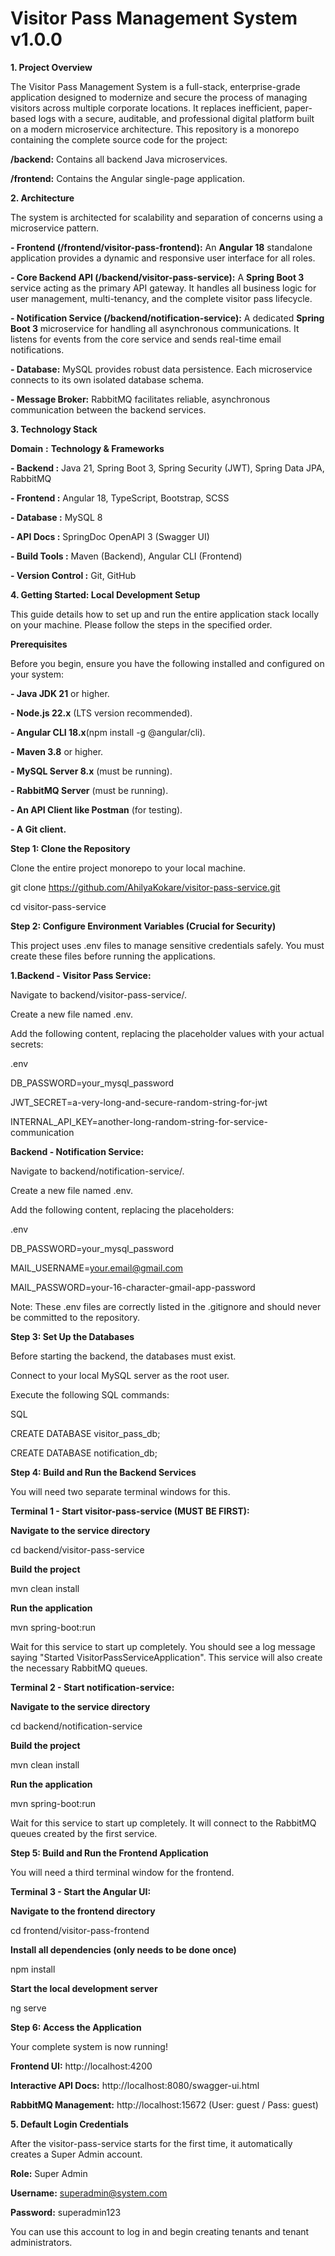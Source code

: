 # Visitor Pass Management System v1.0.0


**1. Project Overview**

The Visitor Pass Management System is a full-stack, enterprise-grade application designed to modernize and secure the process of managing visitors across multiple corporate locations. It replaces inefficient, paper-based logs with a secure, auditable, and professional digital platform built on a modern microservice architecture.
This repository is a monorepo containing the complete source code for the project:

**/backend:** Contains all backend Java microservices.

**/frontend:** Contains the Angular single-page application.

**2. Architecture**

The system is architected for scalability and separation of concerns using a microservice pattern.

**- Frontend (/frontend/visitor-pass-frontend):** An **Angular 18** standalone application provides a dynamic and responsive user interface for all roles.

**- Core Backend API (/backend/visitor-pass-service):** A **Spring Boot 3** service acting as the primary API gateway. It handles all business logic for user management, multi-tenancy, and the complete visitor pass lifecycle.

**- Notification Service (/backend/notification-service):** A dedicated **Spring Boot 3** microservice for handling all asynchronous communications. It listens for events from the core service and sends real-time email notifications.

**- Database:** MySQL provides robust data persistence. Each microservice connects to its own isolated database schema.

**- Message Broker:** RabbitMQ facilitates reliable, asynchronous communication between the backend services.


**3. Technology Stack**

**Domain** **:**	**Technology & Frameworks**

**- Backend :**	Java 21, Spring Boot 3, Spring Security (JWT), Spring Data JPA, RabbitMQ

**- Frontend :**	Angular 18, TypeScript, Bootstrap, SCSS

**- Database :**	MySQL 8

**- API Docs :**	SpringDoc OpenAPI 3 (Swagger UI)

**- Build Tools :**	Maven (Backend), Angular CLI (Frontend)

**- Version Control :**	Git, GitHub

**4. Getting Started: Local Development Setup**

This guide details how to set up and run the entire application stack locally on your machine. Please follow the steps in the specified order.

**Prerequisites**

Before you begin, ensure you have the following installed and configured on your system:

**- Java JDK 21** or higher.

**- Node.js 22.x** (LTS version recommended).

**- Angular CLI 18.x**(npm install -g @angular/cli).

**- Maven 3.8** or higher.

**- MySQL Server 8.x** (must be running).

**- RabbitMQ Server** (must be running).

**- An API Client like Postman** (for testing).

**- A Git client.**

**Step 1: Clone the Repository**

Clone the entire project monorepo to your local machine.

git clone https://github.com/AhilyaKokare/visitor-pass-service.git

cd visitor-pass-service

**Step 2: Configure Environment Variables (Crucial for Security)**

This project uses .env files to manage sensitive credentials safely. You must create these files before running the applications.

**1.Backend - Visitor Pass Service:**

Navigate to backend/visitor-pass-service/.

Create a new file named .env.

Add the following content, replacing the placeholder values with your actual secrets:

.env

DB_PASSWORD=your_mysql_password

JWT_SECRET=a-very-long-and-secure-random-string-for-jwt

INTERNAL_API_KEY=another-long-random-string-for-service-communication

**Backend - Notification Service:**

Navigate to backend/notification-service/.

Create a new file named .env.

Add the following content, replacing the placeholders:

.env

DB_PASSWORD=your_mysql_password

MAIL_USERNAME=your.email@gmail.com

MAIL_PASSWORD=your-16-character-gmail-app-password

Note: These .env files are correctly listed in the .gitignore and should never be committed to the repository.

**Step 3: Set Up the Databases**

Before starting the backend, the databases must exist.

Connect to your local MySQL server as the root user.

Execute the following SQL commands:

SQL

CREATE DATABASE visitor_pass_db;

CREATE DATABASE notification_db;

**Step 4: Build and Run the Backend Services**

You will need two separate terminal windows for this.

**Terminal 1 - Start visitor-pass-service (MUST BE FIRST):**

**Navigate to the service directory**

cd backend/visitor-pass-service

**Build the project**

mvn clean install

**Run the application**

mvn spring-boot:run

Wait for this service to start up completely. You should see a log message saying "Started VisitorPassServiceApplication". This service will also create the necessary RabbitMQ queues.

**Terminal 2 - Start notification-service:**

**Navigate to the service directory**

cd backend/notification-service

**Build the project**

mvn clean install

**Run the application**

mvn spring-boot:run

Wait for this service to start up completely. It will connect to the RabbitMQ queues created by the first service.

**Step 5: Build and Run the Frontend Application**

You will need a third terminal window for the frontend.

**Terminal 3 - Start the Angular UI:**

**Navigate to the frontend directory**

cd frontend/visitor-pass-frontend

**Install all dependencies (only needs to be done once)**

npm install

**Start the local development server**

ng serve

**Step 6: Access the Application**

Your complete system is now running!

**Frontend UI:** http://localhost:4200

**Interactive API Docs:** http://localhost:8080/swagger-ui.html

**RabbitMQ Management:** http://localhost:15672 (User: guest / Pass: guest)

**5. Default Login Credentials**

After the visitor-pass-service starts for the first time, it automatically creates a Super Admin account.

**Role:** Super Admin

**Username:** superadmin@system.com

**Password:** superadmin123

You can use this account to log in and begin creating tenants and tenant administrators.
